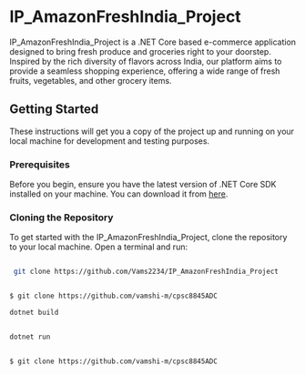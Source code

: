 # IP_AmazonFreshIndia_Project

IP_AmazonFreshIndia_Project is a .NET Core based e-commerce application designed to bring fresh produce and groceries right to your doorstep. Inspired by the rich diversity of flavors across India, our platform aims to provide a seamless shopping experience, offering a wide range of fresh fruits, vegetables, and other grocery items.

## Getting Started

These instructions will get you a copy of the project up and running on your local machine for development and testing purposes.

### Prerequisites

Before you begin, ensure you have the latest version of .NET Core SDK installed on your machine. You can download it from [here](https://dotnet.microsoft.com/download).

### Cloning the Repository

To get started with the IP_AmazonFreshIndia_Project, clone the repository to your local machine. Open a terminal and run:

```bash

 git clone https://github.com/Vams2234/IP_AmazonFreshIndia_Project

```



```bash

$ git clone https://github.com/vamshi-m/cpsc8845ADC

```

```bash
dotnet build
```


```bash

dotnet run

```



```bash

$ git clone https://github.com/vamshi-m/cpsc8845ADC

```